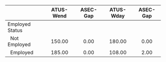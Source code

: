 
|                      |    ATUS-Wend |     ASEC-Gap |    ATUS-Wday |     ASEC-Gap |
| -------------------- | :----------: | :----------: | :----------: | :----------: |
| Employed Status      |              |              |              |              |
| &nbsp;&nbsp;Not Employed |       150.00 |         0.00 |       180.00 |         0.00 |
| &nbsp;&nbsp;Employed |       185.00 |         0.00 |       108.00 |         2.00 |

